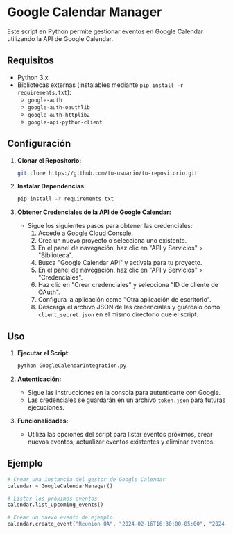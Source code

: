 # Google Calendar Manager

Este script en Python permite gestionar eventos en Google Calendar utilizando la API de Google Calendar.

## Requisitos

- Python 3.x
- Bibliotecas externas (instalables mediante `pip install -r requirements.txt`):
  - `google-auth`
  - `google-auth-oauthlib`
  - `google-auth-httplib2`
  - `google-api-python-client`

## Configuración

1. **Clonar el Repositorio:**

    ```bash
    git clone https://github.com/tu-usuario/tu-repositorio.git
    ```

2. **Instalar Dependencias:**

    ```bash
    pip install -r requirements.txt
    ```

3. **Obtener Credenciales de la API de Google Calendar:**

    - Sigue los siguientes pasos para obtener las credenciales:
        1. Accede a [Google Cloud Console](https://console.cloud.google.com/).
        2. Crea un nuevo proyecto o selecciona uno existente.
        3. En el panel de navegación, haz clic en "API y Servicios" > "Biblioteca".
        4. Busca "Google Calendar API" y actívala para tu proyecto.
        5. En el panel de navegación, haz clic en "API y Servicios" > "Credenciales".
        6. Haz clic en "Crear credenciales" y selecciona "ID de cliente de OAuth".
        7. Configura la aplicación como "Otra aplicación de escritorio".
        8. Descarga el archivo JSON de las credenciales y guárdalo como `client_secret.json` en el mismo directorio que el script.

## Uso

1. **Ejecutar el Script:**

    ```bash
    python GoogleCalendarIntegration.py
    ```

2. **Autenticación:**

    - Sigue las instrucciones en la consola para autenticarte con Google.
    - Las credenciales se guardarán en un archivo `token.json` para futuras ejecuciones.

3. **Funcionalidades:**

    - Utiliza las opciones del script para listar eventos próximos, crear nuevos eventos, actualizar eventos existentes y eliminar eventos.

## Ejemplo

```python
# Crear una instancia del gestor de Google Calendar
calendar = GoogleCalendarManager()

# Listar los próximos eventos
calendar.list_upcoming_events()

# Crear un nuevo evento de ejemplo
calendar.create_event("Reunion QA", "2024-02-16T16:30:00-05:00", "2024-02-16T17:30:00-05:00", "America/Lima", ["gp@gmail.com", "fles@lex.pe"])

